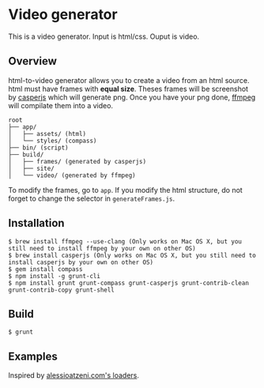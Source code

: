 # Video generator

This is a video generator. Input is html/css. Ouput is video.

## Overview

html-to-video generator allows you to create a video from an html source. html must have frames with __equal size__. Theses frames will be screenshot by [casperjs](http://casperjs.org/) which will generate png. Once you have your png done, [ffmpeg](http://ffmpeg.org/) will compilate them into a video.

```
root
├── app/
│   ├── assets/ (html)
│   └── styles/ (compass)
├── bin/ (script)
├── build/
│   ├── frames/ (generated by casperjs)
│   ├── site/
│   └── video/ (generated by ffmpeg)
```

To modify the frames, go to ``` app ```. If you modify the html structure, do not forget to change the selector in ```generateFrames.js```.

## Installation

```
$ brew install ffmpeg --use-clang (Only works on Mac OS X, but you still need to install ffmpeg by your own on other OS)
$ brew install casperjs (Only works on Mac OS X, but you still need to install casperjs by your own on other OS)
$ gem install compass
$ npm install -g grunt-cli
$ npm install grunt grunt-compass grunt-casperjs grunt-contrib-clean grunt-contrib-copy grunt-shell
```

## Build

```
$ grunt
```

## Examples

Inspired by [alessioatzeni.com's loaders](http://www.alessioatzeni.com/wp-content/tutorials/html-css/CSS3-loading-animation-loop/index.html).